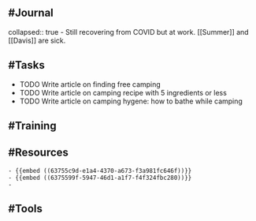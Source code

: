 ## #Journal
collapsed:: true
	- Still recovering from COVID but at work. [[Summer]] and [[Davis]] are sick.
## #Tasks
- TODO Write article on finding free camping
- TODO Write article on camping recipe with 5 ingredients or less
- TODO Write article on camping hygene: how to bathe while camping
## #Training
## #Resources
	- {{embed ((63755c9d-e1a4-4370-a673-f3a981fc646f))}}
	- {{embed ((6375599f-5947-46d1-a1f7-f4f324fbc280))}}
	-
## #Tools